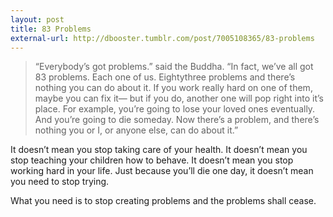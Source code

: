 ```yaml
---
layout: post
title: 83 Problems
external-url: http://dbooster.tumblr.com/post/7005108365/83-problems
---
```

> “Everybody’s got problems.” said the Buddha. “In fact, we’ve all got 83 problems. Each one of us. Eightythree problems and there’s nothing you can do about it. If you work really hard on one of them, maybe you can fix it— but if you do, another one will pop right into it’s place. For example, you’re going to lose your loved ones eventually. And you’re going to die someday. Now there’s a problem, and there’s nothing you or I, or anyone else, can do about it.”

It doesn’t mean you stop taking care of your health. It doesn’t mean you stop teaching your children how to behave. It doesn’t mean you stop working hard in your life. Just because you’ll die one day, it doesn’t mean you need to stop trying.

What you need is to stop creating problems and the problems shall cease.